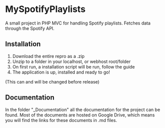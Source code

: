 MySpotifyPlaylists
==================

A small project in PHP MVC for handling Spotify playlists. Fetches data through the Spotify API.

## Installation

1. Download the entire repro as a .zip
2. Unzip to a folder in your localhost, or webhost root/folder
3. On first run, a installation script will be run, follow the guide
4. The application is up, installed and ready to go!

(This can and will be changed before release)

## Documentation

In the folder "_Documentation" all the documentation for the project can be found. Most of the documents are hosted
on Google Drive, which means you will find the links for these documents in .md files.

